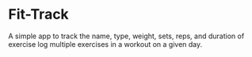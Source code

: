 # Fit-Track
A simple app  to track the name, type, weight, sets, reps, and duration of exercise log multiple exercises in a workout on a given day.
